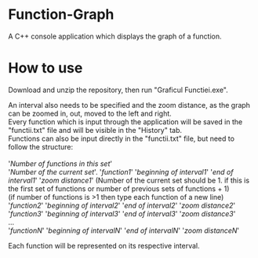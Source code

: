 # Function-Graph
A C++ console application which displays the graph of a function.

# How to use
Download and unzip the repository, then run "Graficul Functiei.exe".

An interval also needs to be specified and the zoom distance, as the graph can be zoomed in, out, moved to the left and right. \
Every function which is input through the application will be saved in the "functii.txt" file and will be visible in the "History" tab. \
Functions can also be input directly in the "functii.txt" file, but need to follow the structure: \
\
'*Number of functions in this set*' \
'*Number of the current set*'. '*function1*' '*beginning of interval1*' '*end of interval1*' '*zoom distance1*' (Number of the current set should be 1. if this is the first set of functions or number of previous sets of functions + 1) \
(if number of functions is >1 then type each function of a new line) \
'*function2*' '*beginning of interval2*' '*end of interval2*' '*zoom distance2*' \
'*function3*' '*beginning of interval3*' '*end of interval3*' '*zoom distance3*' \
... \
'*functionN*' '*beginning of intervalN*' '*end of intervalN*' '*zoom distanceN*' 

Each function will be represented on its respective interval.
